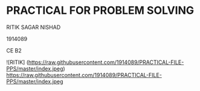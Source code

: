 # PRACTICAL FOR PROBLEM SOLVING

RITIK SAGAR NISHAD

1914089

CE B2

![RITIK] (https://raw.githubusercontent.com/1914089/PRACTICAL-FILE-PPS/master/index.jpeg)
https://raw.githubusercontent.com/1914089/PRACTICAL-FILE-PPS/master/index.jpeg
